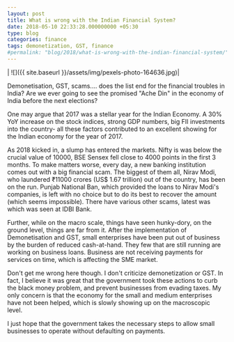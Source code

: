 ```yaml
---
layout: post
title: What is wrong with the Indian Financial System?
date: 2018-05-10 22:33:28.000000000 +05:30
type: blog
categories: finance
tags: demonetization, GST, finance
#permalink: "blog/2018/what-is-wrong-with-the-indian-financial-system/"
---
```


| ![]({{ site.baseurl }}/assets/img/pexels-photo-164636.jpg)|


Demonetisation, GST, scams.... does the list end for the financial troubles in India? Are we ever going to see the promised "Ache Din" in the economy of India before the next elections?

One may argue that 2017 was a stellar year for the Indian Economy. A 30% YoY increase on the stock indices, strong GDP numbers, big FII investments into the country- all these factors contributed to an excellent showing for the Indian economy for the year of 2017.

As 2018 kicked in, a slump has entered the markets. Nifty is was below the crucial value of 10000, BSE Sensex fell close to 4000 points in the first 3 months. To make matters worse, every day, a new banking institution comes out with a big financial scam. The biggest of them all, Nirav Modi, who laundered ₹11000 crores (US$ 1.67 trillion) out of the country, has been on the run. Punjab National Ban, which provided the loans to Nirav Modi's companies, is left with no choice but to do its best to recover the amount (which seems impossible). There have various other scams, latest was which was seen at IDBI Bank.

Further, while on the macro scale, things have seen hunky-dory, on the ground level, things are far from it. After the implementation of Demonetisation and GST, small enterprises have been put out of business by the burden of reduced cash-at-hand. They few that are still running are working on business loans. Business are not receiving payments for services on time, which is affecting the SME market.

Don't get me wrong here though. I don't criticize demonetization or GST. In fact, I believe it was great that the government took these actions to curb the black money problem, and prevent businesses from evading taxes. My only concern is that the economy for the small and medium enterprises have not been helped, which is slowly showing up on the macroscopic level.

I just hope that the government takes the necessary steps to allow small businesses to operate without defaulting on payments.
